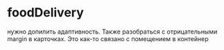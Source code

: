 # foodDelivery
нужно допилить адаптивность. Также разобраться с отрицательными margin в карточках. Это как-то связано с помещением в контейнер
